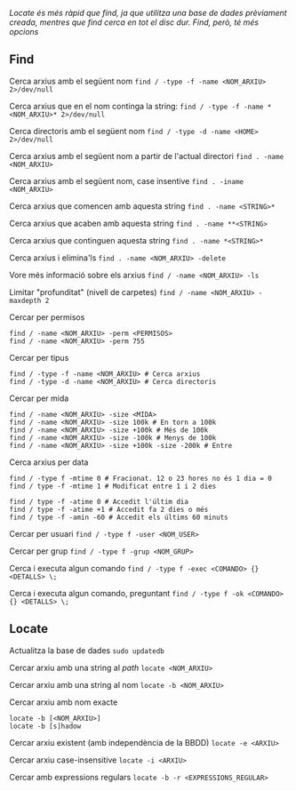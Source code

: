 *Locate és més ràpid que find, ja que utilitza una base de dades prèviament creada, mentres que find cerca en tot el disc dur. Find, però, té més opcions*

## Find

Cerca arxius amb el següent nom
``find / -type -f -name <NOM_ARXIU> 2>/dev/null``

Cerca arxius que en el nom continga la string:
``find / -type -f -name *<NOM_ARXIU>* 2>/dev/null``

Cerca directoris amb el següent nom
``find / -type -d -name <HOME> 2>/dev/null``

Cerca arxius amb el següent nom a partir de l'actual directori
``find . -name <NOM_ARXIU>``

Cerca arxius amb el següent nom, case insentive
``find . -iname <NOM_ARXIU>``

Cerca arxius que comencen amb aquesta string
``find . -name <STRING>*``

Cerca arxius que acaben amb aquesta string
``find . -name **<STRING>``

Cerca arxius que continguen  aquesta string
``find . -name *<STRING>*``

Cerca arxius i elimina'ls
``find . -name <NOM_ARXIU> -delete``

Vore més informació sobre els arxius
``find / -name <NOM_ARXIU> -ls``

Limitar "profunditat" (nivell de carpetes)
``find / -name <NOM_ARXIU> -maxdepth 2``

Cercar per permisos
```
find / -name <NOM_ARXIU> -perm <PERMISOS>
find / -name <NOM_ARXIU> -perm 755
```

Cercar  per tipus
```
find / -type -f -name <NOM_ARXIU> # Cerca arxius
find / -type -d -name <NOM_ARXIU> # Cerca directoris
```

Cercar per mida
```
find / -name <NOM_ARXIU> -size <MIDA>
find / -name <NOM_ARXIU> -size 100k # En torn a 100k
find / -name <NOM_ARXIU> -size +100k # Més de 100k
find / -name <NOM_ARXIU> -size -100k # Menys de 100k
find / -name <NOM_ARXIU> -size +100k -size -200k # Entre
```

Cerca arxius  per data
```
find / -type f -mtime 0 # Fracionat. 12 o 23 hores no és 1 dia = 0
find / type -f -mtime 1 # Modificat entre 1 i 2 dies

find / type -f -atime 0 # Accedit l'últim dia
find / type -f -atime +1 # Accedit fa 2 dies o més
find / type -f -amin -60 # Accedit els últims 60 minuts
```

Cercar per usuari
``find / -type f -user <NOM_USER>``

Cercar per grup
``find / -type f -grup <NOM_GRUP>``

Cerca i executa algun comando
``find / -type f -exec <COMANDO> {} <DETALLS> \;``

Cerca i executa algun comando, preguntant
``find / -type f -ok <COMANDO> {} <DETALLS> \;``

## Locate

Actualitza la base de dades
``sudo updatedb``

Cercar arxiu amb una string al *path*
``locate <NOM_ARXIU>``

Cercar arxiu amb una string al nom
``locate -b <NOM_ARXIU>``

Cercar arxiu amb nom exacte
```
locate -b [<NOM_ARXIU>]
locate -b [s]hadow
```

Cercar arxiu existent (amb independència de la BBDD)
``locate -e <ARXIU>``

Cercar arxiu case-insensitive
``locate -i <ARXIU>``

Cercar amb expressions regulars
``locate -b -r <EXPRESSIONS_REGULAR>``

